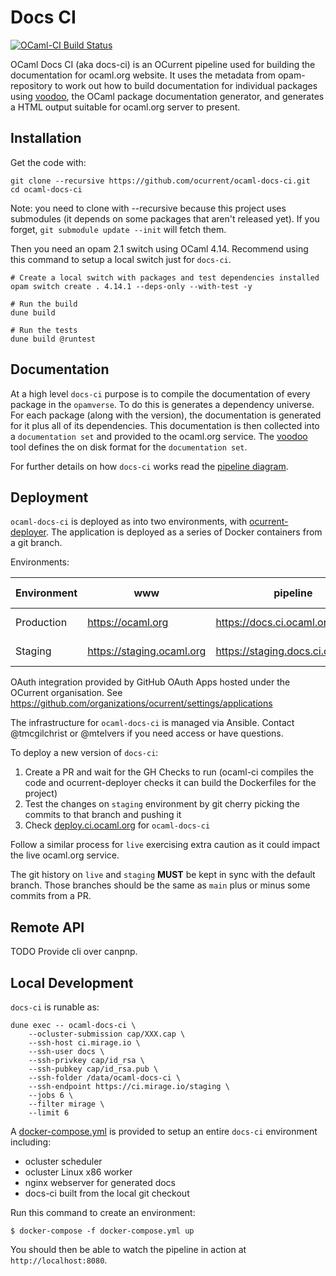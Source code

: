 # Docs CI

[![OCaml-CI Build Status](https://img.shields.io/endpoint?url=https%3A%2F%2Focaml.ci.dev%2Fbadge%2Focurrent%2Focaml-docs-ci%2Fmaster&logo=ocaml)](https://ocaml.ci.dev/github/ocurrent/ocaml-docs-ci)

OCaml Docs CI (aka docs-ci) is an OCurrent pipeline used for building the documentation for ocaml.org website.
It uses the metadata from opam-repository to work out how to build documentation for individual
packages using [voodoo](), the OCaml package documentation generator, and generates a HTML output
suitable for ocaml.org server to present.

## Installation

Get the code with:

``` shell
git clone --recursive https://github.com/ocurrent/ocaml-docs-ci.git
cd ocaml-docs-ci
```

Note: you need to clone with --recursive because this project uses submodules (it depends on some packages that aren't released yet). If you forget, `git submodule update --init` will fetch them.

Then you need an opam 2.1 switch using OCaml 4.14. Recommend using this command to setup a local switch just for `docs-ci`.

``` shell
# Create a local switch with packages and test dependencies installed
opam switch create . 4.14.1 --deps-only --with-test -y

# Run the build
dune build

# Run the tests
dune build @runtest
```

## Documentation

At a high level `docs-ci` purpose is to compile the documentation of every package in the `opamverse`. To do this is generates
a dependency universe. For each package (along with the version), the documentation is generated for it plus all of its
dependencies. This documentation is then collected into a `documentation set` and provided to the ocaml.org service.
The [voodoo]() tool defines the on disk format for the `documentation set`.

For further details on how `docs-ci` works read the [pipeline diagram](doc/pipeline-diagram.md).

## Deployment

`ocaml-docs-ci` is deployed as into two environments, with [ocurrent-deployer](https://deploy.ci.ocaml.org/?repo=ocurrent/ocaml-docs-ci&). The application is deployed as a series of Docker containers from a git branch.

Environments:

| Environment | www                       | pipeline                          | git branch | data                               |
|-------------|---------------------------|-----------------------------------|------------|------------------------------------|
| Production  | https://ocaml.org         | https://docs.ci.ocaml.org         | live       | http://docs-data.ocaml.org         |
| Staging     | https://staging.ocaml.org | https://staging.docs.ci.ocaml.org | staging    | http://staging.docs-data.ocaml.org |

OAuth integration provided by GitHub OAuth Apps hosted under the OCurrent organisation.
See https://github.com/organizations/ocurrent/settings/applications

The infrastructure for `ocaml-docs-ci` is managed via Ansible.
Contact @tmcgilchrist or @mtelvers if you need access or have questions.

To deploy a new version of `docs-ci`:

1. Create a PR and wait for the GH Checks to run (ocaml-ci compiles the code and ocurrent-deployer checks it can build the Dockerfiles for the project)
1. Test the changes on `staging` environment by git cherry picking the commits to that branch and pushing it
1. Check [deploy.ci.ocaml.org](https://deploy.ci.ocaml.org/?repo=ocurrent/ocaml-docs-ci&) for `ocaml-docs-ci`

Follow a similar process for `live` exercising extra caution as it could impact the live ocaml.org service.

The git history on `live` and `staging` **MUST** be kept in sync with the default branch.
Those branches should be the same as `main` plus or minus some commits from a PR.

## Remote API

TODO Provide cli over canpnp.

[voodoo]: https://github.com/ocaml-doc/voodoo

## Local Development

`docs-ci` is runable as:

```
dune exec -- ocaml-docs-ci \
    --ocluster-submission cap/XXX.cap \
    --ssh-host ci.mirage.io \
    --ssh-user docs \
    --ssh-privkey cap/id_rsa \
    --ssh-pubkey cap/id_rsa.pub \
    --ssh-folder /data/ocaml-docs-ci \
    --ssh-endpoint https://ci.mirage.io/staging \
    --jobs 6 \
    --filter mirage \
    --limit 6
```

A [docker-compose.yml](docker-compose.yml) is provided to setup an entire `docs-ci` environment including:

 * ocluster scheduler
 * ocluster Linux x86 worker
 * nginx webserver for generated docs
 * docs-ci built from the local git checkout

Run this command to create an environment:

``` shell
$ docker-compose -f docker-compose.yml up
```
You should then be able to watch the pipeline in action at `http://localhost:8080`.
